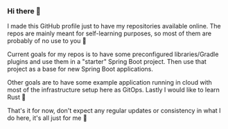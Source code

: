 ### Hi there 👋

I made this GitHub profile just to have my repositories available online. The repos are mainly meant for self-learning purposes, so most of them are probably of no use to you 🙂

Current goals for my repos is to have some preconfigured libraries/Gradle plugins and use them in a "starter" Spring Boot project. Then use that project as a base for new Spring Boot applications.

Other goals are to have some example application running in cloud with most of the infrastructure setup here as GitOps. Lastly I would like to learn Rust 🦀

That's it for now, don't expect any regular updates or consistency in what I do here, it's all just for me 🙂
